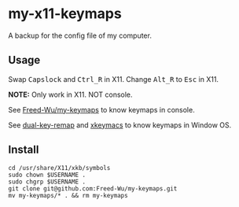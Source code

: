 # my-x11-keymaps
A backup for the config file of my computer.

## Usage ##

Swap <kbd>Capslock</kbd> and <kbd>Ctrl_R</kbd> in X11.
Change <kbd>Alt_R</kbd> to <kbd>Esc</kbd> in X11.

**NOTE:** Only work in X11.
NOT console.

See [Freed-Wu/my-keymaps](http://www.github.com/Freed-Wu/my-keymaps) to
know keymaps in console.

See [dual-key-remap](https://github.com/ililim/dual-key-remap) and
[xkeymacs](https://github.com/fujieda/xkeymacs) to know keymaps in Window OS.

## Install ##

```{bash}
cd /usr/share/X11/xkb/symbols
sudo chown $USERNAME .
sudo chgrp $USERNAME .
git clone git@github.com:Freed-Wu/my-keymaps.git
mv my-keymaps/* . && rm my-keymaps
```


